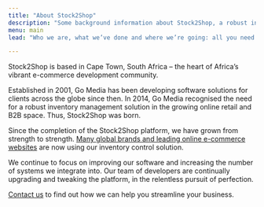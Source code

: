 ```yaml
---
title: "About Stock2Shop"
description: "Some background information about Stock2Shop, a robust inventory management solution that helps clients across the globe streamline their business. Who we are, what we've done and where we're going: all you need to know about Stock2Shop's core team."
menu: main
lead: "Who we are, what we’ve done and where we’re going: all you need to know about Stock2Shop’s core team."

---
```


Stock2Shop is based in Cape Town, South Africa – the heart of Africa’s vibrant e-commerce development community.

Established in 2001, Go Media has been developing software solutions for clients across the globe since then. In 2014, Go Media recognised the need for a robust inventory management solution in the growing online retail and B2B space. Thus, Stock2Shop was born.

Since the completion of the Stock2Shop platform, we have grown from strength to strength. [Many global brands and leading online e-commerce websites](/case-studies) are now using our inventory control solution.

We continue to focus on improving our software and increasing the number of systems we integrate into. Our team of developers are continually upgrading and tweaking the platform, in the relentless pursuit of perfection.

[Contact us](/contact-us) to find out how we can help you streamline your business.